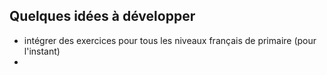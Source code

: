 ## Quelques idées à développer
- intégrer des exercices pour tous les niveaux français de primaire (pour l'instant)
- 